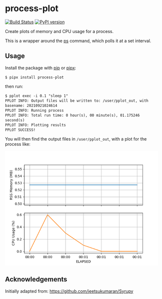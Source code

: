 # process-plot

[![Build Status][ci-badge]][ci-link]
[![PyPI version][pypi-badge]][pypi-link]
<!-- [![codecov.io][cov-badge]][cov-link] -->

Create plots of memory and CPU usage for a process.

This is a wrapper around the [ps](https://man7.org/linux/man-pages/man1/ps.1.html) command,
which polls it at a set interval.

## Usage

Install the package with [pip](https://pip.pypa.io) or [pipx](https://github.com/pypa/pipx):

```console
$ pipx install process-plot
```

then run:

```console
$ pplot exec -i 0.1 "sleep 1"
PPLOT INFO: Output files will be written to: /user/pplot_out, with basename: 20210921024614
PPLOT INFO: Running process
PPLOT INFO: Total run time: 0 hour(s), 00 minute(s), 01.175246 second(s)
PPLOT INFO: Plotting results
PPLOT SUCCESS!
```

You will then find the output files in `/user/pplot_out`, with a plot for the process like:

![example plot](example.png)

## Acknowledgements

Initially adapted from: <https://github.com/jeetsukumaran/Syrupy>

[ci-badge]: https://github.com/chrisjsewell/process-plot/workflows/CI/badge.svg?branch=main
[ci-link]: https://github.com/chrisjsewell/process-plot/actions?query=workflow%3ACI+branch%3Amain+event%3Apush
[cov-badge]: https://codecov.io/gh/chrisjsewell/process-plot/branch/main/graph/badge.svg
[cov-link]: https://codecov.io/gh/chrisjsewell/process-plot
[pypi-badge]: https://img.shields.io/pypi/v/process-plot.svg
[pypi-link]: https://pypi.org/project/process-plot
